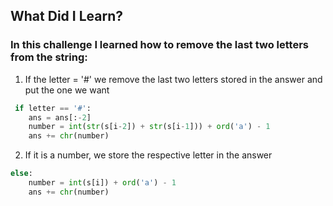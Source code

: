 ## What Did I Learn?

### In this challenge I learned how to remove the last two letters from the string:

1. If the letter = '#' we remove the last two letters stored in the answer and put the one we want
```python
 if letter == '#':
    ans = ans[:-2]
    number = int(str(s[i-2]) + str(s[i-1])) + ord('a') - 1
    ans += chr(number)
```

2. If it is a number, we store the respective letter in the answer
```python
else:
    number = int(s[i]) + ord('a') - 1
    ans += chr(number)
```